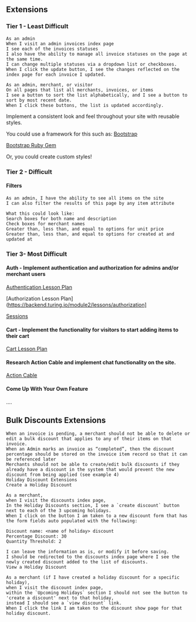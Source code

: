## Extensions

### Tier 1 - Least Difficult
```
As an admin     
When I visit an admin invoices index page
I see each of the invoices statuses
I also have the ability to manage all invoice statuses on the page at the same time.
I can change multiple statuses via a dropdown list or checkboxes.
When I click the update button, I see the changes reflected on the index page for each invoice I updated.
```

```
As an admin, merchant, or visitor
On all pages that list all merchants, invoices, or items
I see a button to sort the list alphabetically, and I see a button to sort by most recent date.
When I click these buttons, the list is updated accordingly.
```

Implement a consistent look and feel throughout your site with reusable styles.

You could use a framework for this such as: [Bootstrap](https://getbootstrap.com)

[Bootstrap Ruby Gem](https://github.com/twbs/bootstrap-rubygem)

Or, you could create custom styles!

### Tier 2 - Difficult

#### Filters

```
As an admin, I have the ability to see all items on the site
I can also filter the results of this page by any item attribute

What this could look like:
Search boxes for both name and description
Check boxes for merchant names
Greater than, less than, and equal to options for unit price
Greater than, less than, and equal to options for created at and updated at
```

### Tier 3- Most Difficult

#### Auth - Implement authentication and authorization for admins and/or merchant users

[Authentication Lesson Plan](https://backend.turing.io/module2/lessons/authentication)

[Authorization Lesson Plan](https://backend.turing.io/module2/lessons/authorization]

[Sessions](https://guides.rubyonrails.org/v5.2/action_controller_overview.html#session)


#### Cart - Implement the functionality for visitors to start adding items to their cart

[Cart Lesson Plan](https://backend.turing.io/module2/lessons/cart_implementation)

#### Research Action Cable and implement chat functionality on the site.

[Action Cable](https://guides.rubyonrails.org/v5.2/action_cable_overview.html)

#### Come Up With Your Own Feature

....

## Bulk Discounts Extensions

```
When an invoice is pending, a merchant should not be able to delete or edit a bulk discount that applies to any of their items on that invoice.
When an Admin marks an invoice as “completed”, then the discount percentage should be stored on the invoice item record so that it can be referenced later
Merchants should not be able to create/edit bulk discounts if they already have a discount in the system that would prevent the new discount from being applied (see example 4)
Holiday Discount Extensions
Create a Holiday Discount
```

```
As a merchant,
when I visit the discounts index page,
In the Holiday Discounts section, I see a `create discount` button next to each of the 3 upcoming holidays.
When I click on the button I am taken to a new discount form that has the form fields auto populated with the following:

Discount name: <name of holiday> discount
Percentage Discount: 30
Quantity Threshold: 2

I can leave the information as is, or modify it before saving.
I should be redirected to the discounts index page where I see the newly created discount added to the list of discounts.
View a Holiday Discount
```

```
As a merchant (if I have created a holiday discount for a specific holiday),
when I visit the discount index page,
within the `Upcoming Holidays` section I should not see the button to 'create a discount' next to that holiday,
instead I should see a `view discount` link.
When I click the link I am taken to the discount show page for that holiday discount.
```
